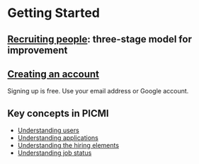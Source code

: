 # Getting Started

## [Recruiting people](recruiting-people): three-stage model for improvement

## [Creating an account](../article/creating-an-account.md)
Signing up is free. Use your email address or Google account.

## Key concepts in PICMI
* [Understanding users](users.md)
* [Understanding applications](applications.md)
* [Understanding the hiring elements](hiring-elements)
* [Understanding job status](article/jobs-status.md)

